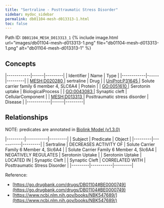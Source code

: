 ```yaml
---
title: "Sertraline - Posttraumatic Stress Disorder"
sidebar: mydoc_sidebar
permalink: db01104-mesh-d013313-1.html
toc: false 
---
```



Path ID: `DB01104_MESH_D013313_1`
{% include image.html url="images/db01104-mesh-d013313-1.png" file="db01104-mesh-d013313-1.png" alt="db01104-mesh-d013313-1" %}

## Concepts

|------------|------|---------|
| Identifier | Name | Type    |
|------------|------|---------|
| <a href="https://identifiers.org/MESH:D020280">MESH:D020280 </a> | sertraline | Drug |
| <a href="https://identifiers.org/UniProt:P31645">UniProt:P31645 </a> | Solute carrier family 6 member 4, SLC6A4 | Protein |
| <a href="https://identifiers.org/GO:0051610">GO:0051610 </a> | Serotonin uptake | BiologicalProcess |
| <a href="https://identifiers.org/GO:0043083">GO:0043083 </a> | Synaptic cleft | CellularComponent |
| <a href="https://identifiers.org/MESH:D013313">MESH:D013313 </a> | Posttraumatic stress disorder | Disease |
|------------|------|---------|

## Relationships


NOTE: predicates are annotated in <a href="https://github.com/biolink/biolink-model/releases/tag/v1.3.0">Biolink Model (v1.3.0)</a>

|---------|-----------|---------|
| Subject | Predicate | Object  |
|---------|-----------|---------|
| Sertraline | DECREASES ACTIVITY OF | Solute Carrier Family 6 Member 4, Slc6A4 |
| Solute Carrier Family 6 Member 4, Slc6A4 | NEGATIVELY REGULATES | Serotonin Uptake |
| Serotonin Uptake | LOCATED IN | Synaptic Cleft |
| Synaptic Cleft | CORRELATED WITH | Posttraumatic Stress Disorder |
|---------|-----------|---------|

Reference: 
  - [https://go.drugbank.com/drugs/DB01104#BE0000749](https://go.drugbank.com/drugs/DB01104#BE0000749)
  - [https://www.ncbi.nlm.nih.gov/books/NBK547689/](https://www.ncbi.nlm.nih.gov/books/NBK547689/)
